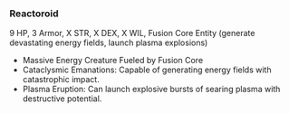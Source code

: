 ### Reactoroid
9 HP, 3 Armor, X STR, X DEX, X WIL, Fusion Core Entity (generate devastating energy fields, launch plasma explosions)
- Massive Energy Creature Fueled by Fusion Core
- Cataclysmic Emanations: Capable of generating energy fields with catastrophic impact.
- Plasma Eruption: Can launch explosive bursts of searing plasma with destructive potential.

